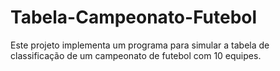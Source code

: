 # Tabela-Campeonato-Futebol
Este projeto implementa um programa para simular a tabela de classificação de um campeonato de futebol com 10 equipes.

